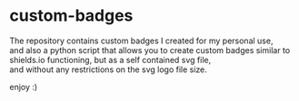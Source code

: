 # custom-badges
The repository contains custom badges I created for my personal use,  
and also a python script that allows you to create custom badges similar to shields.io functioning, but as a self contained svg file,  
and without any restrictions on the svg logo file size.

enjoy :)
